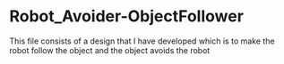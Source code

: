 # Robot_Avoider-ObjectFollower
This file consists of a design that I have developed which is to make the robot follow the object and the object avoids the robot
